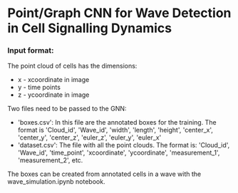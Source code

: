 # Point/Graph CNN for Wave Detection in Cell Signalling Dynamics

### Input format:
The point cloud of cells has the dimensions:
* x - xcoordinate in image
* y - time points
* z - ycoordinate in image 

Two files need to be passed to the GNN:
- 'boxes.csv': In this file are the annotated boxes for the training. The format is
  'Cloud_id', 'Wave_id', 'width', 'length', 'height', 'center_x', 'center_y', 'center_z', 'euler_z', 'euler_y', 'euler_x'
- 'dataset.csv': The file with all the point clouds. The format is:
  'Cloud_id', 'Wave_id', 'time_point', 'xcoordinate', 'ycoordinate', 'measurement_1', 'measurement_2', etc.

The boxes can be created from annotated cells in a wave with the wave_simulation.ipynb notebook.
